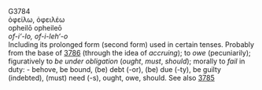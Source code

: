 G3784  
ὀφείλω, ὀφειλέω  
opheilō opheileō  
*of-i‘-lo,* *of-i-leh‘-o*  
Including its prolonged form (second form) used in certain tenses.
Probably from the base of [3786](g3786) (through the idea of
*accruing*); to *owe* (pecuniarily); figuratively to *be* *under*
*obligation* (*ought*, *must*, *should*); morally to *fail* in duty: -
behove, be bound, (be) debt (-or), (be) due (-ty), be guilty (indebted),
(must) need (-s), ought, owe, should. See also [3785](g3785)  

